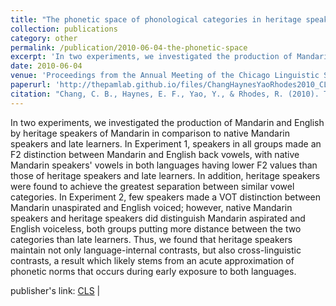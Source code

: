 ```yaml
---
title: "The phonetic space of phonological categories in heritage speakers of Mandarin"
collection: publications
category: other
permalink: /publication/2010-06-04-the-phonetic-space
excerpt: 'In two experiments, we investigated the production of Mandarin and English by heritage speakers of Mandarin in comparison to native...'
date: 2010-06-04
venue: 'Proceedings from the Annual Meeting of the Chicago Linguistic Society'
paperurl: 'http://thepamlab.github.io/files/ChangHaynesYaoRhodes2010_CLS44.pdf'
citation: "Chang, C. B., Haynes, E. F., Yao, Y., & Rhodes, R. (2010). The phonetic space of phonological categories in heritage speakers of Mandarin. In M. Bane, J. Bueno, T. Grano, A. Grotberg, & Y. McNabb (Eds.), <i>Proceedings from the 44th Annual Meeting of the Chicago Linguistic Society: The Main Session</i> (pp. 31–45). Chicago, IL: Chicago Linguistic Society."
---
```


In two experiments, we investigated the production of Mandarin and English by heritage speakers of Mandarin in comparison to native Mandarin speakers and late learners. In Experiment 1, speakers in all groups made an F2 distinction between Mandarin and English back vowels, with native Mandarin speakers' vowels in both languages having lower F2 values than those of heritage speakers and late learners. In addition, heritage speakers were found to achieve the greatest separation between similar vowel categories. In Experiment 2, few speakers made a VOT distinction between Mandarin unaspirated and English voiced; however, native Mandarin speakers and heritage speakers did distinguish Mandarin aspirated and English voiceless, both groups putting more distance between the two categories than late learners. Thus, we found that heritage speakers maintain not only language-internal contrasts, but also cross-linguistic contrasts, a result which likely stems from an acute approximation of phonetic norms that occurs during early exposure to both languages.

publisher's link: <a href="https://www.ingentaconnect.com/contentone/cls/pcls/2008/00000044/00000001/art00003" target="_blank">CLS</a> |
